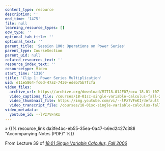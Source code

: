 ```yaml
---
content_type: resource
description: ''
end_time: '1475'
file: null
learning_resource_types: []
ocw_type: ''
optional_tab_title: ''
optional_text: ''
parent_title: 'Session 100: Operations on Power Series'
parent_type: CourseSection
parent_uid: null
related_resources_text: ''
resource_index_text: ''
resourcetype: Video
start_time: '1316'
title: 'Clip 1: Power Series Multiplication'
uid: e11e5864-fc6d-47a2-7430-edeb75b7fcfa
video_files:
  archive_url: https://archive.org/download/MIT18.01JF07/ocw-18.01-f07-lec39_300k.mp4
  video_captions_file: /courses/18-01sc-single-variable-calculus-fall-2010/2f11167893f0532aa0c98a9b88cab32d_--lPz7VFnKI.vtt
  video_thumbnail_file: https://img.youtube.com/vi/--lPz7VFnKI/default.jpg
  video_transcript_file: /courses/18-01sc-single-variable-calculus-fall-2010/624e491775f1016311127eb71d3bee47_--lPz7VFnKI.pdf
video_metadata:
  youtube_id: --lPz7VFnKI
---
```


» {{% resource_link da3fe4bc-eb55-35ea-0a47-b6ed2427c388 "Accompanying Notes (PDF)" %}}

From Lecture 39 of [_18.01 Single Variable Calculus, Fall 2006_](/courses/18-01-single-variable-calculus-fall-2006/video_galleries/video-lectures)

